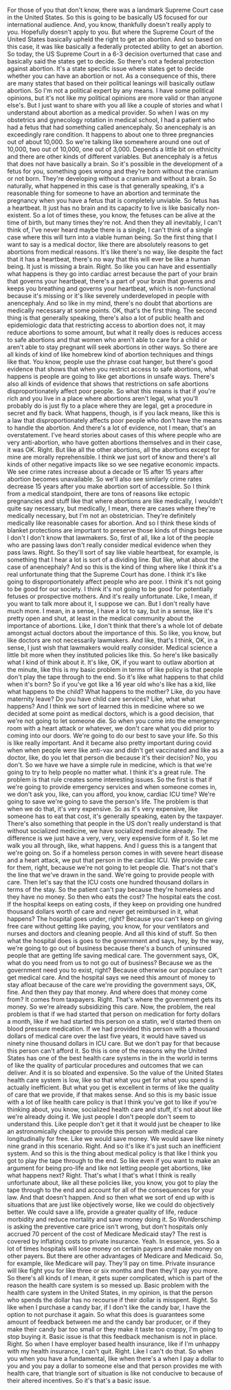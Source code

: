  For those of you that don't know, there was a landmark Supreme Court case in the United States. So this is going to be basically US focused for our international audience. And, you know, thankfully doesn't really apply to you. Hopefully doesn't apply to you. But where the Supreme Court of the United States basically upheld the right to get an abortion. And so based on this case, it was like basically a federally protected ability to get an abortion. So today, the US Supreme Court in a 6-3 decision overturned that case and basically said the states get to decide. So there's not a federal protection against abortion. It's a state specific issue where states get to decide whether you can have an abortion or not. As a consequence of this, there are many states that based on their political leanings will basically outlaw abortion. So I'm not a political expert by any means. I have some political opinions, but it's not like my political opinions are more valid or than anyone else's. But I just want to share with you all like a couple of stories and what I understand about abortion as a medical provider. So when I was on my obstetrics and gynecology rotation in medical school, I had a patient who had a fetus that had something called anencephaly. So anencephaly is an exceedingly rare condition. It happens to about one to three pregnancies out of about 10,000. So we're talking like somewhere around one out of 10,000, two out of 10,000, one out of 3,000. Depends a little bit on ethnicity and there are other kinds of different variables. But anencephaly is a fetus that does not have basically a brain. So it's possible in the development of a fetus for you, something goes wrong and they're born without the cranium or not born. They're developing without a cranium and without a brain. So naturally, what happened in this case is that generally speaking, it's a reasonable thing for someone to have an abortion and terminate the pregnancy when you have a fetus that is completely unviable. So fetus has a heartbeat. It just has no brain and its capacity to live is like basically non-existent. So a lot of times these, you know, the fetuses can be alive at the time of birth, but many times they're not. And then they all inevitably, I can't think of, I've never heard maybe there is a single, I can't think of a single case where this will turn into a viable human being. So the first thing that I want to say is a medical doctor, like there are absolutely reasons to get abortions from medical reasons. It's like there's no way, like despite the fact that it has a heartbeat, there's no way that this will ever be like a human being. It just is missing a brain. Right. So like you can have and essentially what happens is they go into cardiac arrest because the part of your brain that governs your heartbeat, there's a part of your brain that governs and keeps you breathing and governs your heartbeat, which is non-functional because it's missing or it's like severely underdeveloped in people with anencephaly. And so like in my mind, there's no doubt that abortions are medically necessary at some points. OK, that's the first thing. The second thing is that generally speaking, there's also a lot of public health and epidemiologic data that restricting access to abortion does not, it may reduce abortions to some amount, but what it really does is reduces access to safe abortions and that women who aren't able to care for a child or aren't able to stay pregnant will seek abortions in other ways. So there are all kinds of kind of like homebrew kind of abortion techniques and things like that. You know, people use the phrase coat hanger, but there's good evidence that shows that when you restrict access to safe abortions, what happens is people are going to like get abortions in unsafe ways. There's also all kinds of evidence that shows that restrictions on safe abortions disproportionately affect poor people. So what this means is that if you're rich and you live in a place where abortions aren't legal, what you'll probably do is just fly to a place where they are legal, get a procedure in secret and fly back. What happens, though, is if you lack means, like this is a law that disproportionately affects poor people who don't have the means to handle the abortion. And there's a lot of evidence, not I mean, that's an overstatement. I've heard stories about cases of this where people who are very anti-abortion, who have gotten abortions themselves and in their case, it was OK. Right. But like all the other abortions, all the abortions except for mine are morally reprehensible. I think we just sort of know and there's all kinds of other negative impacts like so we see negative economic impacts. We see crime rates increase about a decade or 15 after 15 years after abortion becomes unavailable. So we'll also see similarly crime rates decrease 15 years after you make abortion sort of accessible. So I think from a medical standpoint, there are tons of reasons like ectopic pregnancies and stuff like that where abortions are like medically, I wouldn't quite say necessary, but medically, I mean, there are cases where they're medically necessary, but I'm not an obstetrician. They're definitely medically like reasonable cases for abortion. And so I think these kinds of blanket protections are important to preserve those kinds of things because I don't I don't know that lawmakers. So, first of all, like a lot of the people who are passing laws don't really consider medical evidence when they pass laws. Right. So they'll sort of say like viable heartbeat, for example, is something that I hear a lot is sort of a dividing line. But like, what about the case of anencephaly? And so this is the kind of thing where like I think it's a real unfortunate thing that the Supreme Court has done. I think it's like going to disproportionately affect people who are poor. I think it's not going to be good for our society. I think it's not going to be good for potentially fetuses or prospective mothers. And it's really unfortunate. Like, I mean, if you want to talk more about it, I suppose we can. But I don't really have much more. I mean, in a sense, I have a lot to say, but in a sense, like it's pretty open and shut, at least in the medical community about the importance of abortions. Like, I don't think that there's a whole lot of debate amongst actual doctors about the importance of this. So like, you know, but like doctors are not necessarily lawmakers. And like, that's I think, OK, in a sense, I just wish that lawmakers would really consider. Medical science a little bit more when they instituted policies like this. So here's like basically what I kind of think about it. It's like, OK, if you want to outlaw abortion at the minute, like this is my basic problem in terms of like policy is that people don't play the tape through to the end. So it's like what happens to that child when it's born? So if you've got like a 16 year old who's like has a kid, like what happens to the child? What happens to the mother? Like, do you have maternity leave? Do you have child care services? Like, what what happens? And I think we sort of learned this in medicine where so we decided at some point as medical doctors, which is a good decision, that we're not going to let someone die. So when you come into the emergency room with a heart attack or whatever, we don't care what you did prior to coming into our doors. We're going to do our best to save your life. So this is like really important. And it became also pretty important during covid when when people were like anti-vax and didn't get vaccinated and like as a doctor, like, do you let that person die because it's their decision? No, you don't. So we have we have a simple rule in medicine, which is that we're going to try to help people no matter what. I think it's a great rule. The problem is that rule creates some interesting issues. So the first is that if we're going to provide emergency services and when someone comes in, we don't ask you, like, can you afford, you know, cardiac ICU time? We're going to save we're going to save the person's life. The problem is that when we do that, it's very expensive. So as it's very expensive, like someone has to eat that cost, it's generally speaking, eaten by the taxpayer. There's also something that people in the US don't really understand is that without socialized medicine, we have socialized medicine already. The difference is we just have a very, very, very expensive form of it. So let me walk you all through, like, what happens. And I guess this is a tangent that we're going on. So if a homeless person comes in with severe heart disease and a heart attack, we put that person in the cardiac ICU. We provide care for them, right, because we're not going to let people die. That's not that's the line that we've drawn in the sand. We're going to provide people with care. Then let's say that the ICU costs one hundred thousand dollars in terms of the stay. So the patient can't pay because they're homeless and they have no money. So then who eats the cost? The hospital eats the cost. If the hospital keeps on eating costs, if they keep on providing one hundred thousand dollars worth of care and never get reimbursed in it, what happens? The hospital goes under, right? Because you can't keep on giving free care without getting like paying, you know, for your ventilators and nurses and doctors and cleaning people. And all this kind of stuff. So then what the hospital does is goes to the government and says, hey, by the way, we're going to go out of business because there's a bunch of uninsured people that are getting life saving medical care. The government says, OK, what do you need from us to not go out of business? Because we as the government need you to exist, right? Because otherwise our populace can't get medical care. And the hospital says we need this amount of money to stay afloat because of the care we're providing the government says, OK, fine. And then they pay that money. And where does that money come from? It comes from taxpayers. Right. That's where the government gets its money. So we're already subsidizing this care. Now, the problem, the real problem is that if we had started that person on medication for forty dollars a month, like if we had started this person on a statin, we'd started them on blood pressure medication. If we had provided this person with a thousand dollars of medical care over the last five years, it would have saved us ninety nine thousand dollars in ICU care. But we don't pay for that because this person can't afford it. So this is one of the reasons why the United States has one of the best health care systems in the in the world in terms of like the quality of particular procedures and outcomes that we can deliver. And it is so bloated and expensive. So the value of the United States health care system is low, like so that what you get for what you spend is actually inefficient. But what you get is excellent in terms of like the quality of care that we provide, if that makes sense. And so this is my basic issue with a lot of like health care policy is that I think you've got to like if you're thinking about, you know, socialized health care and stuff, it's not about like we're already doing it. We just people I don't people don't seem to understand this. Like people don't get it that it would just be cheaper to like an astronomically cheaper to provide this person with medical care longitudinally for free. Like we would save money. We would save like ninety nine grand in this scenario. Right. And so it's like it's just such an inefficient system. And so this is the thing about medical policy is that like I think you got to play the tape through to the end. So like even if you want to make an argument for being pro-life and like not letting people get abortions, like what happens next? Right. That's what I that's what I think is really unfortunate about, like all these policies like, you know, you got to play the tape through to the end and account for all of the consequences for your law. And that doesn't happen. And so then what we sort of end up with is situations that are just like objectively worse, like we could do objectively better. We could save a life, provide a greater quality of life, reduce morbidity and reduce mortality and save money doing it. So Wonderschimp is asking the preventive care price isn't wrong, but don't hospitals only accrued 70 percent of the cost of Medicare Medicaid stay? The rest is covered by inflating costs to private insurance. Yeah. In essence, yes. So a lot of times hospitals will lose money on certain payers and make money on other payers. But there are other advantages of Medicare and Medicaid. So, for example, like Medicare will pay. They'll pay on time. Private insurance will like fight you for like three or six months and then they'll pay you more. So there's all kinds of I mean, it gets super complicated, which is part of the reason the health care system is so messed up. Basic problem with the health care system in the United States, in my opinion, is that the person who spends the dollar has no recourse if their dollar is misspent. Right. So like when I purchase a candy bar, if I don't like the candy bar, I have the option to not purchase it again. So what this does is guarantees some amount of feedback between me and the candy bar producer, or if they make their candy bar too small or they make it taste too crappy, I'm going to stop buying it. Basic issue is that this feedback mechanism is not in place. Right. So when I have employer based health insurance, like if I'm unhappy with my health insurance, I can't quit. Right. Like I can't do that. So when you when you have a fundamental, like when there's a when I pay a dollar to you and you pay a dollar to someone else and that person provides me with health care, that triangle sort of situation is like not conducive to because of their altered incentives. So it's that's a basic issue.